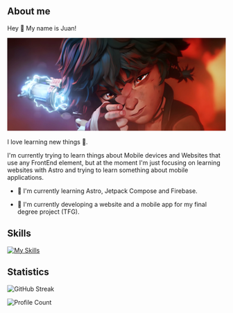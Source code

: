 ## About me

Hey 👋 My name is Juan!

![background](media/background.jpg)

I love learning new things 👀.

I'm currently trying to learn things about Mobile devices and Websites that use any FrontEnd element, but at the moment I'm just focusing on learning websites with Astro and trying to learn something about mobile applications.

- 🌱 I'm currently learning Astro, Jetpack Compose and Firebase.

- 🚀 I'm currently developing a website and a mobile app for my final degree project (TFG).


## Skills

[![My Skills](https://skillicons.dev/icons?i=js,html,css,astro,tailwind,svelte,nodejs,npm,kotlin,sqlite,firebase,grafana,java,bash,git,github,md,linux,raspberrypi,ubuntu,vscode,docker,vercel&perline=10)](https://skillicons.dev)

## Statistics

![GitHub Streak](https://github-readme-streak-stats.herokuapp.com?user=Juanelpeor3&theme=dark&date_format=j%20M%5B%20Y%5D)

<!--![Juanelpeor3's GitHub stats](https://github-readme-stats.vercel.app/api?username=Juanelpeor3&show_icons=true&theme=dracula)

![Top Langs](https://github-readme-stats.vercel.app/api/top-langs/?username=Juanelpeor3&layout=donut&theme=dracula)-->

![Profile Count](https://komarev.com/ghpvc/?username=Juanelpeor3&abbreviated=true&style=pixel&label=Profile+views)
